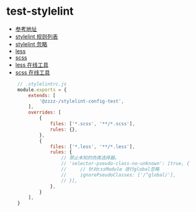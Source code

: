 # test-stylelint

- [参考地址](https://juejin.cn/post/6940127032932040735)
- [stylelint 规则列表](https://stylelint.io/user-guide/rules/list)
- [stylelint 忽略](https://stylelint.io/user-guide/ignore-code/)
- [less](https://lesscss.org/)
- [scss](https://www.sass.hk/docs/)
- [less 在线工具](https://www.dute.org/less-to-css)
- [scss 在线工具](https://www.dute.org/sass-to-css)

```js
    // .stylelintrc.js
    module.exports = {
        extends: [
            '@zzzz-/stylelint-config-test',
        ],
        overrides: [
            {
                files: ['*.scss', '**/*.scss'],
                rules: {},
            },
            {
                files: ['*.less', '**/*.less'],
                rules: {
                    // 禁止未知的伪类选择器。
                    // 'selector-pseudo-class-no-unknown': [true, {
                    //     // 针对cssModule 进行global忽略
                    //     ignorePseudoClasses: ['/^global/'],
                    // }],
                },
            }
        ],
    }
```


